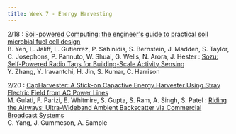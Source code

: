 ```yaml
---
title: Week 7 - Energy Harvesting
---
```



2/18
: [Soil-powered Computing: the engineer's guide to practical soil microbial fuel cell design](https://dl.acm.org/doi/abs/10.1145/3631410)<br /> B. Yen, L. Jaliff, L. Gutierrez, P. Sahinidis, S. Bernstein, J. Madden, S. Taylor, C. Josephons, P. Pannuto, W. Shuai, G. Wells, N. Arora, J. Hester
: [Sozu: Self-Powered Radio Tags for Building-Scale Activity Sensing](https://www.witechlab.com/papers/sozu-uist2019.pdf)<br /> Y. Zhang, Y. Iravantchi, H. Jin, S. Kumar, C. Harrison

2/20
: [CapHarvester: A Stick-on Capactive Energy Harvester Using Stray Electric Field from AC Power Lines](https://ubicomplab.cs.washington.edu/pdfs/capharvester.pdf)<br /> M. Gulati, F. Parizi, E. Whitmire, S. Gupta, S. Ram, A. Singh, S. Patel
: [Riding the Airways: Ultra-Wideband Ambient Backscatter via Commercial Broadcast Systems](https://theisclab.com/docs/2017_INFOCOM_UWB-Backscatter_Yang.pdf)<br /> C. Yang, J. Gummeson, A. Sample